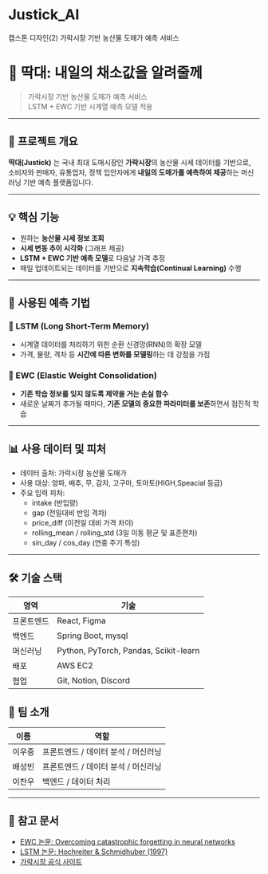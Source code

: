 # Justick_AI
캡스톤 디자인(2)
가락시장 기반 농산물 도매가 예측 서비스 

# 🥬 딱대: 내일의 채소값을 알려줄께

> 가락시장 기반 농산물 도매가 예측 서비스  
> LSTM + EWC 기반 시계열 예측 모델 적용

---

## 📌 프로젝트 개요

**딱대(Justick)** 는 국내 최대 도매시장인 **가락시장**의 농산물 시세 데이터를 기반으로,  
소비자와 판매자, 유통업자, 정책 입안자에게 **내일의 도매가를 예측하여 제공**하는 머신러닝 기반 예측 플랫폼입니다.

---

## 💡 핵심 기능

- 원하는 **농산물 시세 정보 조회**
- **시세 변동 추이 시각화** (그래프 제공)
- **LSTM + EWC 기반 예측 모델**로 다음날 가격 추정
- 매일 업데이트되는 데이터를 기반으로 **지속학습(Continual Learning)** 수행

---

## 🧠 사용된 예측 기법

### 🔁 LSTM (Long Short-Term Memory)

- 시계열 데이터를 처리하기 위한 순환 신경망(RNN)의 확장 모델
- 가격, 물량, 격차 등 **시간에 따른 변화를 모델링**하는 데 강점을 가짐

### 🧠 EWC (Elastic Weight Consolidation)

- **기존 학습 정보를 잊지 않도록 제약을 거는 손실 함수**
- 새로운 날짜가 추가될 때마다, **기존 모델의 중요한 파라미터를 보존**하면서 점진적 학습

---

## 📊 사용 데이터 및 피처

- 데이터 출처: 가락시장 농산물 도매가
- 사용 대상: 양파, 배추, 무, 감자, 고구마, 토마토(HIGH,Speacial 등급)
- 주요 입력 피처:
  - intake (반입량)
  - gap (전일대비 반입 격차)
  - price_diff (이전일 대비 가격 차이)
  - rolling_mean / rolling_std (3일 이동 평균 및 표준편차)
  - sin_day / cos_day (연중 주기 특성)

---

## 🛠 기술 스택

| 영역 | 기술 |
|------|------|
| 프론트엔드 | React, Figma |
| 백엔드 | Spring Boot, mysql |
| 머신러닝 | Python, PyTorch, Pandas, Scikit-learn |
| 배포 | AWS EC2 |
| 협업 | Git, Notion, Discord |


## 🙋 팀 소개

| 이름  | 역할                  |
| --- | ------------------- |
| 이우중 | 프론트엔드 / 데이터 분석 / 머신러닝   |
| 배성빈 | 프론트엔드 / 데이터 분석 / 머신러닝        |
| 이찬우 | 백엔드 / 데이터 처리 |

---

## 📎 참고 문서

* [EWC 논문: Overcoming catastrophic forgetting in neural networks](https://arxiv.org/abs/1612.00796)
* [LSTM 논문: Hochreiter & Schmidhuber (1997)](https://www.bioinf.jku.at/publications/older/2604.pdf)
* [가락시장 공식 사이트](http://www.garak.co.kr/)



